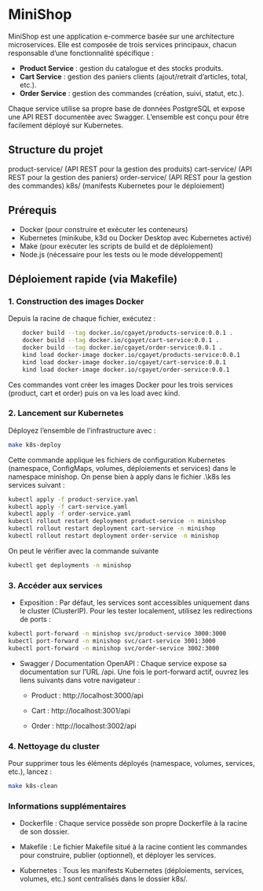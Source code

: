 # MiniShop

MiniShop est une application e-commerce basée sur une architecture microservices. Elle est composée de trois services principaux, chacun responsable d’une fonctionnalité spécifique :
- **Product Service** : gestion du catalogue et des stocks produits.
- **Cart Service** : gestion des paniers clients (ajout/retrait d’articles, total, etc.).
- **Order Service** : gestion des commandes (création, suivi, statut, etc.).

Chaque service utilise sa propre base de données PostgreSQL et expose une API REST documentée avec Swagger. L’ensemble est conçu pour être facilement déployé sur Kubernetes.

## Structure du projet

product-service/ (API REST pour la gestion des produits)
cart-service/ (API REST pour la gestion des paniers)
order-service/ (API REST pour la gestion des commandes)
k8s/ (manifests Kubernetes pour le déploiement)


## Prérequis
- Docker (pour construire et exécuter les conteneurs)
- Kubernetes (minikube, k3d ou Docker Desktop avec Kubernetes activé)
- Make (pour exécuter les scripts de build et de déploiement)
- Node.js (nécessaire pour les tests ou le mode développement)

## Déploiement rapide (via Makefile)

### 1. Construction des images Docker
Depuis la racine de chaque fichier, exécutez :
```sh
	docker build --tag docker.io/cgayet/products-service:0.0.1 .
	docker build --tag docker.io/cgayet/cart-service:0.0.1 .
	docker build --tag docker.io/cgayet/order-service:0.0.1 .
	kind load docker-image docker.io/cgayet/products-service:0.0.1
	kind load docker-image docker.io/cgayet/cart-service:0.0.1
	kind load docker-image docker.io/cgayet/order-service:0.0.1 
```
Ces commandes vont créer les images Docker pour les trois services (product, cart et order) puis on va les load avec kind.

### 2. Lancement sur Kubernetes
Déployez l’ensemble de l’infrastructure avec :
```sh
make k8s-deploy
```
Cette commande applique les fichiers de configuration Kubernetes (namespace, ConfigMaps, volumes, déploiements et services) dans le namespace minishop.
On pense bien à apply dans le fichier .\k8s les services suivant :
```sh
kubectl apply -f product-service.yaml
kubectl apply -f cart-service.yaml
kubectl apply -f order-service.yaml
kubectl rollout restart deployment product-service -n minishop
kubectl rollout restart deployment cart-service -n minishop
kubectl rollout restart deployment order-service -n minishop
```
On peut le vérifier avec la commande suivante 
```sh
kubectl get deployments -n minishop
```

### 3. Accéder aux services
- Exposition : Par défaut, les services sont accessibles uniquement dans le cluster (ClusterIP). Pour les tester localement, utilisez les redirections de ports :
```sh
kubectl port-forward -n minishop svc/product-service 3000:3000
kubectl port-forward -n minishop svc/cart-service 3001:3000
kubectl port-forward -n minishop svc/order-service 3002:3000
```
- Swagger / Documentation OpenAPI : Chaque service expose sa documentation sur l’URL /api. Une fois le port-forward actif, ouvrez les liens suivants dans votre navigateur :

	- Product : http://localhost:3000/api

	- Cart : http://localhost:3001/api

	- Order : http://localhost:3002/api

### 4. Nettoyage du cluster
Pour supprimer tous les éléments déployés (namespace, volumes, services, etc.), lancez :
```sh
make k8s-clean
```

### Informations supplémentaires
- Dockerfile : Chaque service possède son propre Dockerfile à la racine de son dossier.

- Makefile : Le fichier Makefile situé à la racine contient les commandes pour construire, publier (optionnel), et déployer les services.

- Kubernetes : Tous les manifests Kubernetes (déploiements, services, volumes, etc.) sont centralisés dans le dossier k8s/.


